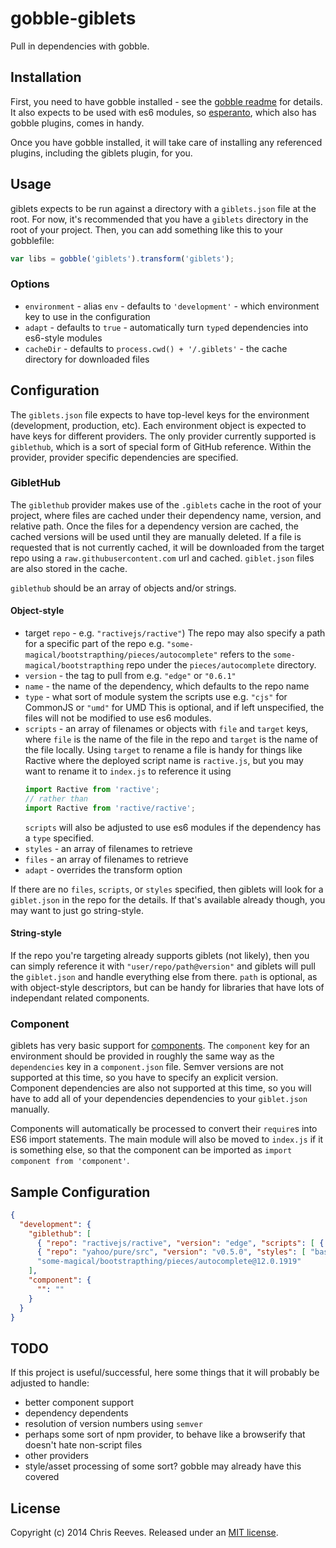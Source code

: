 # gobble-giblets

Pull in dependencies with gobble.

## Installation

First, you need to have gobble installed - see the [gobble readme](https://github.com/gobblejs/gobble) for details. It also expects to be used with es6 modules, so [esperanto](https://github.com/Rich-Harris/esperanto), which also has gobble plugins, comes in handy.

Once you have gobble installed, it will take care of installing any referenced plugins, including the giblets plugin, for you.

## Usage

giblets expects to be run against a directory with a `giblets.json` file at the root. For now, it's recommended that you have a `giblets` directory in the root of your project. Then, you can add something like this to your gobblefile:

```js
var libs = gobble('giblets').transform('giblets');
```

### Options
* `environment` - alias `env` - defaults to `'development'` - which environment key to use in the configuration
* `adapt` - defaults to `true` - automatically turn `type`d dependencies into es6-style modules
* `cacheDir` - defaults to `process.cwd() + '/.giblets'` - the cache directory for downloaded files

## Configuration

The `giblets.json` file expects to have top-level keys for the environment (development, production, etc). Each environment object is expected to have keys for different providers. The only provider currently supported is `giblethub`, which is a sort of special form of GitHub reference. Within the provider, provider specific dependencies are specified.

### GibletHub

The `giblethub` provider makes use of the `.giblets` cache in the root of your project, where files are cached under their dependency name, version, and relative path. Once the files for a dependency version are cached, the cached versions will be used until they are manually deleted. If a file is requested that is not currently cached, it will be downloaded from the target repo using a `raw.githubusercontent.com` url and cached. `giblet.json` files are also stored in the cache.

`giblethub` should be an array of objects and/or strings.

#### Object-style
* target `repo` - e.g. `"ractivejs/ractive"`)
  The repo may also specify a path for a specific part of the repo e.g. `"some-magical/bootstrapthing/pieces/autocomplete"` refers to the `some-magical/bootstrapthing` repo under the `pieces/autocomplete` directory.
* `version` - the tag to pull from e.g. `"edge"` or `"0.6.1"`
* `name` - the name of the dependency, which defaults to the repo name
* `type` - what sort of module system the scripts use e.g. `"cjs"` for CommonJS or `"umd"` for UMD
  This is optional, and if left unspecified, the files will not be modified to use es6 modules.
* `scripts` - an array of filenames or objects with `file` and `target` keys, where `file` is the name of the file in the repo and `target` is the name of the file locally.
  Using `target` to rename a file is handy for things like Ractive where the deployed script name is `ractive.js`, but you may want to rename it to `index.js` to reference it using
  ```js
  import Ractive from 'ractive';
  // rather than
  import Ractive from 'ractive/ractive';
  ```
  `scripts` will also be adjusted to use es6 modules if the dependency has a `type` specified.
* `styles` - an array of filenames to retrieve
* `files` - an array of filenames to retrieve
* `adapt` - overrides the transform option

If there are no `files`, `scripts`, or `styles` specified, then giblets will look for a `giblet.json` in the repo for the details. If that's available already though, you may want to just go string-style.

#### String-style

If the repo you're targeting already supports giblets (not likely), then you can simply reference it with `"user/repo/path@version"` and giblets will pull the `giblet.json` and handle everything else from there. `path` is optional, as with object-style descriptors, but can be handy for libraries that have lots of independant related components.

### Component

giblets has very basic support for [components](https://github.com/componentjs/component). The `component` key for an environment should be provided in roughly the same way as the `dependencies` key in a `component.json` file. Semver versions are not supported at this time, so you have to specify an explicit version. Component dependencies are also not supported at this time, so you will have to add all of your dependencies dependencies to your `giblet.json` manually.

Components will automatically be processed to convert their `require`s into ES6 import statements. The main module will also be moved to `index.js` if it is something else, so that the component can be imported as `import component from 'component'`.

## Sample Configuration

```json
{
  "development": {
    "giblethub": [
      { "repo": "ractivejs/ractive", "version": "edge", "scripts": [ { "file": "ractive.js", "target": "index.js" } ], "type": "umd" },
      { "repo": "yahoo/pure/src", "version": "v0.5.0", "styles": [ "base/css/base.css", "grids/css/grids-core.css" ] },
      "some-magical/bootstrapthing/pieces/autocomplete@12.0.1919"
    ],
    "component": {
      "": ""
    }
  }
}
```

## TODO

If this project is useful/successful, here some things that it will probably be adjusted to handle:

* better component support
* dependency dependents
* resolution of version numbers using `semver`
* perhaps some sort of npm provider, to behave like a browserify that doesn't hate non-script files
* other providers
* style/asset processing of some sort? gobble may already have this covered

## License

Copyright (c) 2014 Chris Reeves. Released under an [MIT license](https://github.com/evs-chris/gobble-giblets/blob/master/LICENSE.md).
